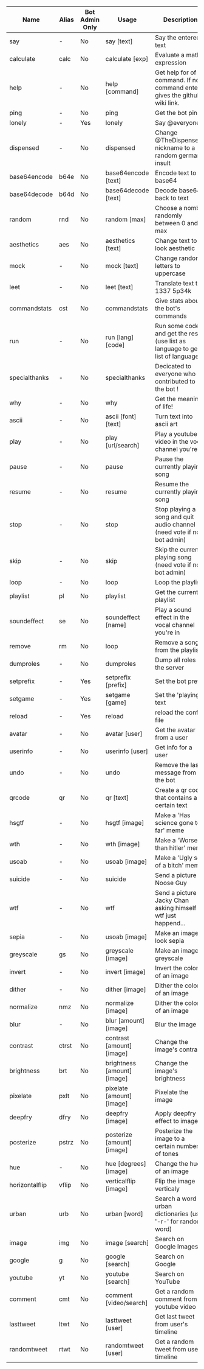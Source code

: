 |Name          |Alias|Bot Admin Only|Usage                      |Description                                                                     |
|--------------|-----|--------------|---------------------------|--------------------------------------------------------------------------------|
|say           |-    |No            |say [text]                 |Say the entered text                                                            |
|calculate     |calc |No            |calculate [exp]            |Evaluate a math expression                                                      |
|help          |-    |No            |help [command]             |Get help for of command. If now command enter, gives the github wiki link.      |
|ping          |-    |No            |ping                       |Get the bot ping                                                                |
|lonely        |-    |Yes           |lonely                     |Say @everyone                                                                   |
|dispensed     |-    |No            |dispensed                  |Change @TheDispenser's nickname to a random german insult                       |
|base64encode  |b64e |No            |base64encode [text]        |Encode text to base64                                                           |
|base64decode  |b64d |No            |base64decode [text]        |Decode base64 back to text                                                      |
|random        |rnd  |No            |random [max]               |Choose a nomber randomly between 0 and max                                      |
|aesthetics    |aes  |No            |aesthetics [text]          |Change text to look aesthetic                                                   |
|mock          |-    |No            |mock [text]                |Change random letters to uppercase                                              |
|leet          |-    |No            |leet [text]                |Translate text to 1337 5p34k                                                    |
|commandstats  |cst  |No            |commandstats               |Give stats about the bot's commands                                             |
|run           |-    |No            |run [lang] [code]          |Run some code and get the result (use list as language to get list of languages)|
|specialthanks |-    |No            |specialthanks              |Decicated to everyone who contributed to the bot !                              |
|why           |-    |No            |why                        |Get the meaning of life!                                                        |
|ascii         |-    |No            |ascii [font] [text]        |Turn text into ascii art                                                        |
|play          |-    |No            |play [url/search]          |Play a youtube video in the vocal channel you're in                             |
|pause         |-    |No            |pause                      |Pause the currently playing song                                                |
|resume        |-    |No            |resume                     |Resume the currently playing song                                               |
|stop          |-    |No            |stop                       |Stop playing a song and quit audio channel (need vote if not bot admin)         |
|skip          |-    |No            |skip                       |Skip the currently playing song (need vote if not bot admin)                    |
|loop          |-    |No            |loop                       |Loop the playlist                                                               |
|playlist      |pl   |No            |playlist                   |Get the current playlist                                                        |
|soundeffect   |se   |No            |soundeffect [name]         |Play a sound effect in the vocal channel you're in                              |
|remove        |rm   |No            |loop                       |Remove a song from the playlist                                                 |
|dumproles     |-    |No            |dumproles                  |Dump all roles on the server                                                    |
|setprefix     |-    |Yes           |setprefix [prefix]         |Set the bot prefix                                                              |
|setgame       |-    |Yes           |setgame [game]             |Set the 'playing' text                                                          |
|reload        |-    |Yes           |reload                     |reload the config file                                                          |
|avatar        |-    |No            |avatar [user]              |Get the avatar from a user                                                      |
|userinfo      |-    |No            |userinfo [user]            |Get info for a user                                                             |
|undo          |-    |No            |undo                       |Remove the last message from the bot                                            |
|qrcode        |qr   |No            |qr [text]                  |Create a qr code that contains a certain text                                   |
|hsgtf         |-    |No            |hsgtf [image]              |Make a 'Has science gone too far' meme                                          |
|wth           |-    |No            |wth [image]                |Make a 'Worse than hitler' meme                                                 |
|usoab         |-    |No            |usoab [image]              |Make a 'Ugly son of a bitch' meme                                               |
|suicide       |-    |No            |suicide                    |Send a picture of Noose Guy                                                     |
|wtf           |-    |No            |wtf                        |Send a picture of Jacky Chan asking himself wtf just happend...                 |
|sepia         |-    |No            |usoab [image]              |Make an image look sepia                                                        |
|greyscale     |gs   |No            |greyscale [image]          |Make an image greyscale                                                         |
|invert        |-    |No            |invert [image]             |Invert the colors of an image                                                   |
|dither        |-    |No            |dither [image]             |Dither the colors of an image                                                   |
|normalize     |nmz  |No            |normalize [image]          |Dither the colors of an image                                                   |
|blur          |-    |No            |blur [amount] [image]      |Blur the image                                                                  |
|contrast      |ctrst|No            |contrast [amount] [image]  |Change the image's contrast                                                     |
|brightness    |brt  |No            |brightness [amount] [image]|Change the image's brightness                                                   |
|pixelate      |pxlt |No            |pixelate [amount] [image]  |Pixelate the image                                                              |
|deepfry       |dfry |No            |deepfry [image]            |Apply deepfry effect to image                                                   |
|posterize     |pstrz|No            |posterize [amount] [image] |Posterize the image to a certain number of tones                                |
|hue           |-    |No            |hue [degrees] [image]      |Change the hue of an image                                                      |
|horizontalflip|vflip|No            |verticalflip [image]       |Flip the image verticaly                                                        |
|urban         |urb  |No            |urban [word]               |Search a word on urban dictionaries (use '-r-' for random word)                 |
|image         |img  |No            |image [search]             |Search on Google Images                                                         |
|google        |g    |No            |google [search]            |Search on Google                                                                |
|youtube       |yt   |No            |youtube [search]           |Search on YouTube                                                               |
|comment       |cmt  |No            |comment [video/search]     |Get a random comment from a youtube video                                       |
|lasttweet     |ltwt |No            |lasttweet [user]           |Get last tweet from user's timeline                                             |
|randomtweet   |rtwt |No            |randomtweet [user]         |Get a random tweet from user's timeline                                         |
